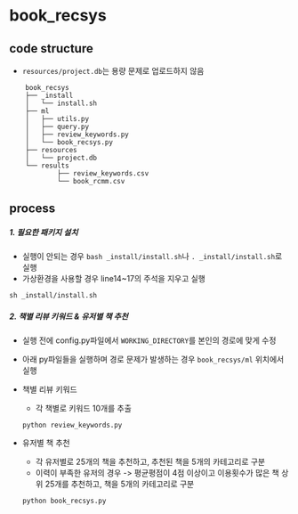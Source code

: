 # book_recsys

## code structure
- `resources/project.db`는 용량 문제로 업로드하지 않음
```
    book_recsys
    ├── _install
    │   └── install.sh
    ├── ml
    │   ├── utils.py
    │   ├── query.py
    │   ├── review_keywords.py
    │   └── book_recsys.py
    ├── resources
    │   └── project.db
    └── results
            ├── review_keywords.csv
            └── book_rcmm.csv
```

## process
##### 1. 필요한 패키지 설치
- 실행이 안되는 경우 `bash _install/install.sh`나 `. _install/install.sh`로 실행
- 가상환경을 사용할 경우 line14~17의 주석을 지우고 실행
```
sh _install/install.sh
```

##### 2. 책별 리뷰 키워드 & 유저별 책 추천
- 실행 전에 config.py파일에서 `WORKING_DIRECTORY`를 본인의 경로에 맞게 수정
- 아래 py파일들을 실행하며 경로 문제가 발생하는 경우 `book_recsys/ml` 위치에서 실행


- 책별 리뷰 키워드
    - 각 책별로 키워드 10개를 추출
    ```
    python review_keywords.py
    ```

  
- 유저별 책 추천
    - 각 유저별로 25개의 책을 추천하고, 추천된 책을 5개의 카테고리로 구분
    - 이력이 부족한 유저의 경우 -> 평균평점이 4점 이상이고 이용횟수가 많은 책 상위 25개를 추천하고, 책을 5개의 카테고리로 구분
    ```
    python book_recsys.py
    ```
